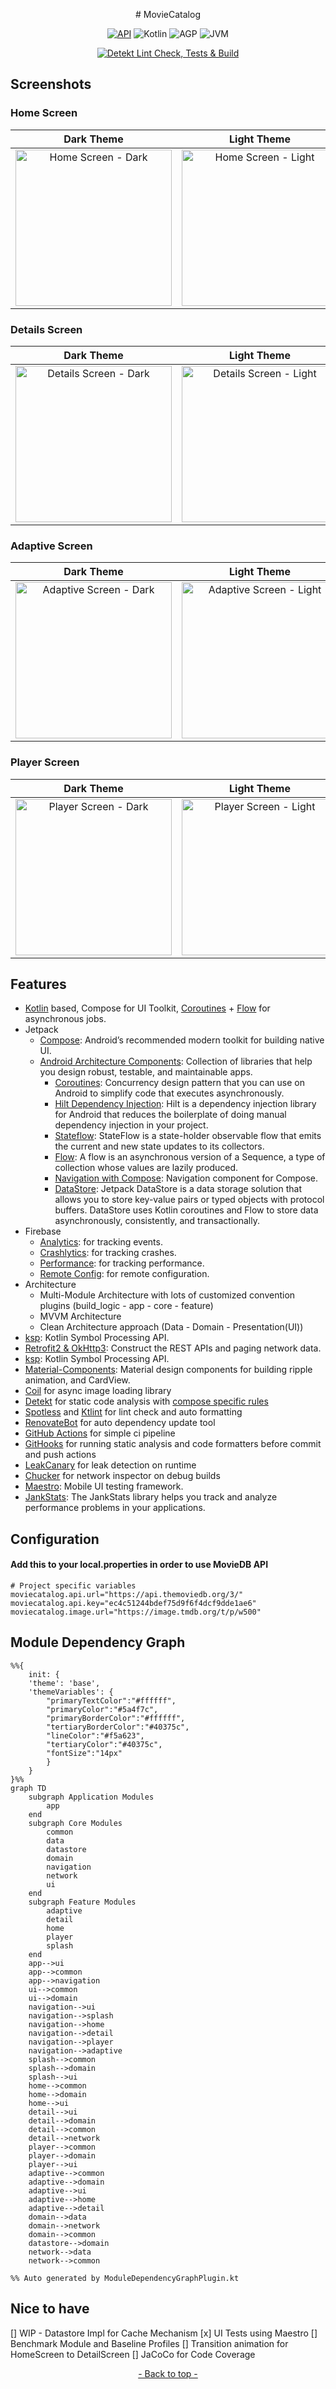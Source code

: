 <a name="readme-top"></a>

<div align="center">
# MovieCatalog
</div>

<p align="center">
  <a href="https://android-arsenal.com/api?level=24" target="_blank"><img alt="API" src="https://img.shields.io/badge/API-24%2B-orange.svg?style=flat"/></a>
  <a><img alt="Kotlin" src="https://img.shields.io/badge/Kotlin-2.1.0-purple.svg?style=flat"/></a>
  <a><img alt="AGP" src="https://img.shields.io/badge/AGP-8.8.0-yellow.svg?style=flat"/></a>
  <a><img alt="JVM" src="https://img.shields.io/badge/JVM-17-blue.svg?style=flat"/></a>
</p>

<p align="center">
    <a href="https://github.com/enesky/MovieCatalog/blob/develop/.github/workflows/main.yml" target="_blank"><img alt="Detekt Lint Check, Tests & Build" src="https://github.com/enesky/MovieCatalog/actions/workflows/main.yml/badge.svg"/></a>
</p>

## Screenshots

### Home Screen
|                                 Dark Theme                                  |                                  Light Theme                                  |
|:---------------------------------------------------------------------------:|:-----------------------------------------------------------------------------:|
| <img width="250" src="docs/home-screen-dark.webp" alt="Home Screen - Dark"> | <img width="250" src="docs/home-screen-light.webp" alt="Home Screen - Light"> |

### Details Screen
|                                    Dark Theme                                     |                                     Light Theme                                     |
|:---------------------------------------------------------------------------------:|:-----------------------------------------------------------------------------------:|
| <img width="250" src="docs/details-screen-dark.webp" alt="Details Screen - Dark"> | <img width="250" src="docs/details-screen-light.webp" alt="Details Screen - Light"> |

### Adaptive Screen
|                                     Dark Theme                                      |                                      Light Theme                                      |
|:-----------------------------------------------------------------------------------:|:-------------------------------------------------------------------------------------:|
| <img width="250" src="docs/adaptive-screen-dark.webp" alt="Adaptive Screen - Dark"> | <img width="250" src="docs/adaptive-screen-light.webp" alt="Adaptive Screen - Light"> |

### Player Screen
|                                   Dark Theme                                    |                                    Light Theme                                    |                                         Landscape                                         |
|:-------------------------------------------------------------------------------:|:---------------------------------------------------------------------------------:|:-----------------------------------------------------------------------------------------:|
| <img width="250" src="docs/player-screen-dark.webp" alt="Player Screen - Dark"> | <img width="250" src="docs/player-screen-light.webp" alt="Player Screen - Light"> | <img width="250" src="docs/player-screen-landscape.webp" alt="Player Screen - Landscape"> |

## Features

- <a href="https://kotlinlang.org/" target="_blank">Kotlin</a> based, Compose for UI Toolkit, <a href="https://github.com/Kotlin/kotlinx.coroutines" target="_blank">Coroutines</a> + <a href="https://kotlin.github.io/kotlinx.coroutines/kotlinx-coroutines-core/kotlinx.coroutines.flow/" target="_blank">Flow</a> for asynchronous jobs.
- Jetpack
    - <a href="https://developer.android.com/jetpack/compose" target="_blank">Compose</a>: Android’s recommended modern toolkit for building native UI.
    - <a href="https://developer.android.com/topic/libraries/architecture" target="_blank">Android Architecture Components</a>: Collection of libraries that help you design robust, testable, and maintainable apps.
        - <a href="https://developer.android.com/kotlin/coroutines" target="_blank">Coroutines</a>: Concurrency design pattern that you can use on Android to simplify code that executes asynchronously.
        - <a href="https://developer.android.com/jetpack/androidx/releases/hilt" target="_blank">Hilt Dependency Injection</a>: Hilt is a dependency injection library for Android that reduces the boilerplate of doing manual dependency injection in your project.
        - <a href="https://developer.android.com/kotlin/flow/stateflow-and-sharedflow" target="_blank">Stateflow</a>: StateFlow is a state-holder observable flow that emits the current and new state updates to its collectors.
        - <a href="https://kotlinlang.org/docs/reference/coroutines/flow.html" target="_blank">Flow</a>: A flow is an asynchronous version of a Sequence, a type of collection whose values are lazily produced.
        - <a href="https://developer.android.com/jetpack/compose/navigation" target="_blank">Navigation with Compose</a>: Navigation component for Compose.
        - <a href="https://developer.android.com/topic/libraries/architecture/datastore" target="_blank">DataStore</a>: Jetpack DataStore is a data storage solution that allows you to store key-value pairs or typed objects with protocol buffers. DataStore uses Kotlin coroutines and Flow to store data asynchronously, consistently, and transactionally.
- Firebase
  - <a href="https://firebase.google.com/products/analytics" target="_blank">Analytics</a>: for tracking events.
  - <a href="https://firebase.google.com/products/crashlytics" target="_blank">Crashlytics</a>: for tracking crashes.
  - <a href="https://firebase.google.com/products/performance" target="_blank">Performance</a>: for tracking performance.
  - <a href="https://firebase.google.com/products/remote-config" target="_blank">Remote Config</a>: for remote configuration.
- Architecture
  - Multi-Module Architecture with lots of customized convention plugins (build_logic - app - core - feature)
  - MVVM Architecture
  - Clean Architecture approach (Data - Domain - Presentation(UI))
- <a href="https://github.com/google/ksp" target="_blank">ksp</a>: Kotlin Symbol Processing API.
- <a href="https://github.com/square/retrofit" target="_blank">Retrofit2 & OkHttp3</a>: Construct the REST APIs and paging network data.
- <a href="https://github.com/google/ksp" target="_blank">ksp</a>: Kotlin Symbol Processing API.
- <a href="https://github.com/material-components/material-components-android" target="_blank">Material-Components</a>: Material design components for building ripple animation, and CardView.
- <a href="https://github.com/coil-kt/coil" target="_blank">Coil</a> for async image loading library
- <a href="https://github.com/detekt/detekt" target="_blank">Detekt</a> for static code analysis with <a href="https://github.com/mrmans0n/compose-rules/tree/main" target="_blank">compose specific rules</a>
- <a href="https://github.com/diffplug/spotless" target="_blank">Spotless</a> and <a href="https://github.com/pinterest/ktlint" target="_blank">Ktlint</a> for lint check and auto formatting
- <a href="https://github.com/renovatebot/renovate" target="_blank">RenovateBot</a> for auto dependency update tool
- <a href="https://github.com/enesky/Doodle/actions" target="_blank">GitHub Actions</a> for simple ci pipeline
- <a href="https://github.com/enesky/Doodle/tree/main/tools/git-hooks" target="_blank">GitHooks</a> for running static analysis and code formatters before commit and push actions
- <a href="https://github.com/square/leakcanary" target="_blank">LeakCanary</a> for leak detection on runtime
- <a href="https://github.com/ChuckerTeam/chucker" target="_blank">Chucker</a> for network inspector on debug builds
- <a href="https://maestro.mobile.dev/" target="_blank">Maestro</a>: Mobile UI testing framework.
- <a href="https://developer.android.com/topic/performance/jankstats" target="_blank">JankStats</a>: The JankStats library helps you track and analyze performance problems in your applications.

## Configuration
#### Add this to your local.properties in order to use MovieDB API
```properties
# Project specific variables
moviecatalog.api.url="https://api.themoviedb.org/3/"
moviecatalog.api.key="ec4c51244bdef75d9f6f4dcf9dde1ae6"
moviecatalog.image.url="https://image.tmdb.org/t/p/w500"
```

## Module Dependency Graph

```mermaid
%%{
    init: {
    'theme': 'base',
    'themeVariables': {
        "primaryTextColor":"#ffffff",
        "primaryColor":"#5a4f7c",
        "primaryBorderColor":"#ffffff",
        "tertiaryBorderColor":"#40375c",
        "lineColor":"#f5a623",
        "tertiaryColor":"#40375c",
        "fontSize":"14px"
        }
    }
}%%
graph TD
    subgraph Application Modules
        app
    end
    subgraph Core Modules
        common
        data
        datastore
        domain
        navigation
        network
        ui
    end
    subgraph Feature Modules
        adaptive
        detail
        home
        player
        splash
    end
    app-->ui
    app-->common
    app-->navigation
    ui-->common
    ui-->domain
    navigation-->ui
    navigation-->splash
    navigation-->home
    navigation-->detail
    navigation-->player
    navigation-->adaptive
    splash-->common
    splash-->domain
    splash-->ui
    home-->common
    home-->domain
    home-->ui
    detail-->ui
    detail-->domain
    detail-->common
    detail-->network
    player-->common
    player-->domain
    player-->ui
    adaptive-->common
    adaptive-->domain
    adaptive-->ui
    adaptive-->home
    adaptive-->detail
    domain-->data
    domain-->network
    domain-->common
    datastore-->domain
    network-->data
    network-->common

%% Auto generated by ModuleDependencyGraphPlugin.kt

```

## Nice to have
[] WIP - Datastore Impl for Cache Mechanism
[x] UI Tests using Maestro
[] Benchmark Module and Baseline Profiles
[] Transition animation for HomeScreen to DetailScreen
[] JaCoCo for Code Coverage

<p align="center"><a href="#readme-top"> - Back to top - </a></p>
